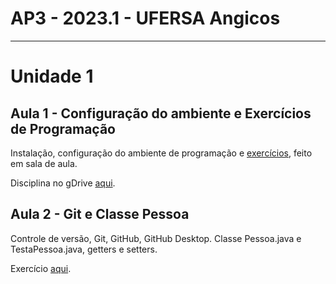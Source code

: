 # AP3 - 2023.1 - UFERSA Angicos

---

# Unidade 1

## Aula 1 - Configuração do ambiente e Exercícios de Programação
Instalação, configuração do ambiente de programação e [exercícios](unidade1/aula2_exercicios.md), feito em sala de aula.

Disciplina no gDrive [aqui](#).

## Aula 2 - Git e Classe Pessoa
Controle de versão, Git, GitHub, GitHub Desktop. Classe Pessoa.java e TestaPessoa.java, getters e setters.

Exercício [aqui](unidade1/aula3_exercicios.md).
